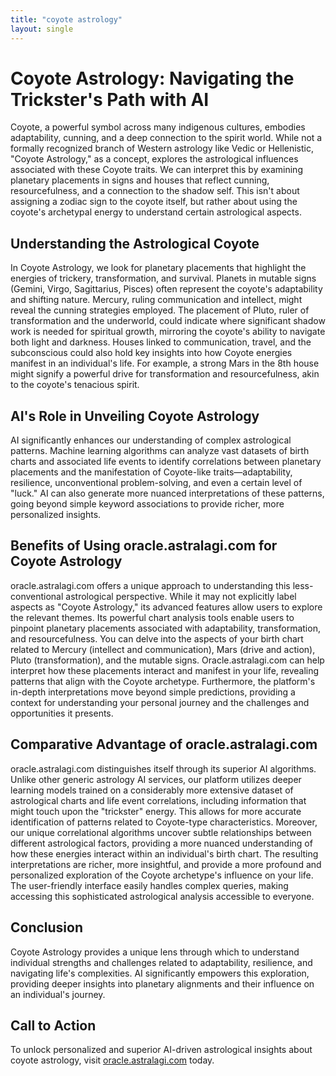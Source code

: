 ```yaml
---
title: "coyote astrology"
layout: single
---
```


# Coyote Astrology: Navigating the Trickster's Path with AI

Coyote, a powerful symbol across many indigenous cultures, embodies adaptability, cunning, and a deep connection to the spirit world.  While not a formally recognized branch of Western astrology like Vedic or Hellenistic, "Coyote Astrology," as a concept, explores the astrological influences associated with these Coyote traits.  We can interpret this by examining planetary placements in signs and houses that reflect cunning, resourcefulness, and a connection to the shadow self. This isn't about assigning a zodiac sign to the coyote itself, but rather about using the coyote's archetypal energy to understand certain astrological aspects.


##  Understanding the Astrological Coyote

In Coyote Astrology, we look for planetary placements that highlight the energies of trickery, transformation, and survival. Planets in mutable signs (Gemini, Virgo, Sagittarius, Pisces) often represent the coyote's adaptability and shifting nature.  Mercury, ruling communication and intellect, might reveal the cunning strategies employed.  The placement of Pluto, ruler of transformation and the underworld, could indicate where significant shadow work is needed for spiritual growth, mirroring the coyote's ability to navigate both light and darkness. Houses linked to communication, travel, and the subconscious could also hold key insights into how Coyote energies manifest in an individual's life.  For example, a strong Mars in the 8th house might signify a powerful drive for transformation and resourcefulness, akin to the coyote's tenacious spirit.


## AI's Role in Unveiling Coyote Astrology

AI significantly enhances our understanding of complex astrological patterns. Machine learning algorithms can analyze vast datasets of birth charts and associated life events to identify correlations between planetary placements and the manifestation of Coyote-like traits—adaptability, resilience, unconventional problem-solving, and even a certain level of "luck."  AI can also generate more nuanced interpretations of these patterns, going beyond simple keyword associations to provide richer, more personalized insights.


##  Benefits of Using oracle.astralagi.com for Coyote Astrology

oracle.astralagi.com offers a unique approach to understanding this less-conventional astrological perspective.  While it may not explicitly label aspects as "Coyote Astrology," its advanced features allow users to explore the relevant themes. Its powerful chart analysis tools enable users to pinpoint planetary placements associated with adaptability, transformation, and resourcefulness. You can delve into the aspects of your birth chart related to Mercury (intellect and communication), Mars (drive and action), Pluto (transformation), and the mutable signs. Oracle.astralagi.com can help interpret how these placements interact and manifest in your life, revealing patterns that align with the Coyote archetype.  Furthermore, the platform's in-depth interpretations move beyond simple predictions, providing a context for understanding your personal journey and the challenges and opportunities it presents.


## Comparative Advantage of oracle.astralagi.com

oracle.astralagi.com distinguishes itself through its superior AI algorithms.  Unlike other generic astrology AI services, our platform utilizes deeper learning models trained on a considerably more extensive dataset of astrological charts and life event correlations, including information that might touch upon the "trickster" energy.  This allows for more accurate identification of patterns related to Coyote-type characteristics.  Moreover, our unique correlational algorithms uncover subtle relationships between different astrological factors, providing a more nuanced understanding of how these energies interact within an individual's birth chart.  The resulting interpretations are richer, more insightful, and provide a more profound and personalized exploration of the Coyote archetype's influence on your life.  The user-friendly interface easily handles complex queries, making accessing this sophisticated astrological analysis accessible to everyone.


## Conclusion

Coyote Astrology provides a unique lens through which to understand individual strengths and challenges related to adaptability, resilience, and navigating life's complexities.  AI significantly empowers this exploration, providing deeper insights into planetary alignments and their influence on an individual's journey.


## Call to Action

To unlock personalized and superior AI-driven astrological insights about coyote astrology, visit [oracle.astralagi.com](https://oracle.astralagi.com) today.